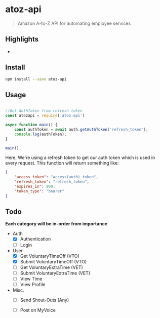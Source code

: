 # atoz-api
> Amazon A-to-Z API for automating employee services 

## Highlights
- 

## Install
```bash
npm install --save atoz-api
```
## Usage
```ts

//Get AuthToken from refresh token
const atozapi = require('atoz-api')

async function main() {
    const authToken = await auth.getAuthToken('refresh_token');
    console.log(authToken);
}

main();
```
Here, We're using a refresh token to get our auth token which is used in every request. This function will return something like:

```json
{
    "access_token": "access(auth)_token",
    "refresh_token": "refresh_token",
    "expires_in": 900,
    "token_type": "bearer"
}

```

## Todo
**Each category will be in-order from importance**
- Auth
    - [x] Authentication
    - [ ] Login

- User
    - [x] Get VoluntaryTimeOff (VTO)
    - [x] Submit VoluntaryTimeOff (VTO)
    - [ ] Get VoluntaryExtraTime (VET)
    - [ ] Submit VoluntaryExtraTime (VET)
    - [ ] View Time
    - [ ] View Profile
- Misc.
    - [ ] Send Shout-Outs (Any)
    - [ ] Post on MyVoice

